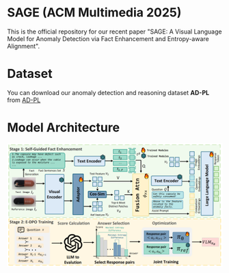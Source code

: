 # SAGE (ACM Multimedia 2025)
This is the official repository for our recent paper "SAGE: A Visual Language Model for Anomaly Detection via Fact Enhancement and Entropy-aware Alignment".
# Dataset
You can download our anomaly detection and reasoning dataset **AD-PL** from [AD-PL](https://pan.baidu.com/s/1Jr68D6ysgdEFgOB0UTZJdw?pwd=b2nd)
# Model Architecture
![Overview of our proposed SAGE](Figure/model.png)
